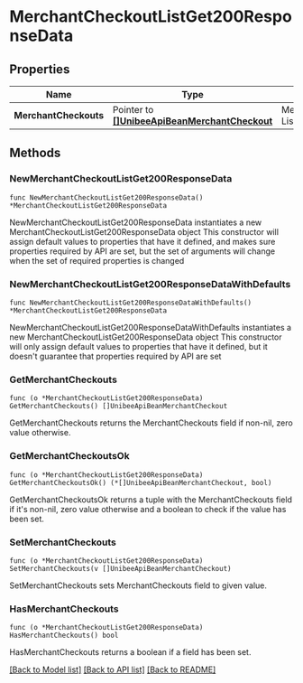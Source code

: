 # MerchantCheckoutListGet200ResponseData

## Properties

Name | Type | Description | Notes
------------ | ------------- | ------------- | -------------
**MerchantCheckouts** | Pointer to [**[]UnibeeApiBeanMerchantCheckout**](UnibeeApiBeanMerchantCheckout.md) | MerchantCheckout List Object | [optional] 

## Methods

### NewMerchantCheckoutListGet200ResponseData

`func NewMerchantCheckoutListGet200ResponseData() *MerchantCheckoutListGet200ResponseData`

NewMerchantCheckoutListGet200ResponseData instantiates a new MerchantCheckoutListGet200ResponseData object
This constructor will assign default values to properties that have it defined,
and makes sure properties required by API are set, but the set of arguments
will change when the set of required properties is changed

### NewMerchantCheckoutListGet200ResponseDataWithDefaults

`func NewMerchantCheckoutListGet200ResponseDataWithDefaults() *MerchantCheckoutListGet200ResponseData`

NewMerchantCheckoutListGet200ResponseDataWithDefaults instantiates a new MerchantCheckoutListGet200ResponseData object
This constructor will only assign default values to properties that have it defined,
but it doesn't guarantee that properties required by API are set

### GetMerchantCheckouts

`func (o *MerchantCheckoutListGet200ResponseData) GetMerchantCheckouts() []UnibeeApiBeanMerchantCheckout`

GetMerchantCheckouts returns the MerchantCheckouts field if non-nil, zero value otherwise.

### GetMerchantCheckoutsOk

`func (o *MerchantCheckoutListGet200ResponseData) GetMerchantCheckoutsOk() (*[]UnibeeApiBeanMerchantCheckout, bool)`

GetMerchantCheckoutsOk returns a tuple with the MerchantCheckouts field if it's non-nil, zero value otherwise
and a boolean to check if the value has been set.

### SetMerchantCheckouts

`func (o *MerchantCheckoutListGet200ResponseData) SetMerchantCheckouts(v []UnibeeApiBeanMerchantCheckout)`

SetMerchantCheckouts sets MerchantCheckouts field to given value.

### HasMerchantCheckouts

`func (o *MerchantCheckoutListGet200ResponseData) HasMerchantCheckouts() bool`

HasMerchantCheckouts returns a boolean if a field has been set.


[[Back to Model list]](../README.md#documentation-for-models) [[Back to API list]](../README.md#documentation-for-api-endpoints) [[Back to README]](../README.md)


